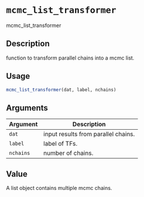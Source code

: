 # `mcmc_list_transformer`

mcmc_list_transformer


## Description

function to transform parallel chains into a mcmc list.


## Usage

```r
mcmc_list_transformer(dat, label, nchains)
```


## Arguments

Argument      |Description
------------- |----------------
`dat`     |     input results from parallel chains.
`label`     |     label of TFs.
`nchains`     |     number of chains.


## Value

A list object contains multiple mcmc chains.


